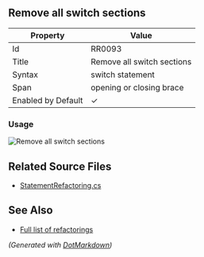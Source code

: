 ## Remove all switch sections

| Property           | Value                      |
| ------------------ | -------------------------- |
| Id                 | RR0093                     |
| Title              | Remove all switch sections |
| Syntax             | switch statement           |
| Span               | opening or closing brace   |
| Enabled by Default | &#x2713;                   |

### Usage

![Remove all switch sections](../../images/refactorings/RemoveAllSwitchSections.png)

## Related Source Files

* [StatementRefactoring.cs](../../src/Refactorings/CSharp/Refactorings/StatementRefactoring.cs)

## See Also

* [Full list of refactorings](Refactorings.md)

*\(Generated with [DotMarkdown](http://github.com/JosefPihrt/DotMarkdown)\)*
